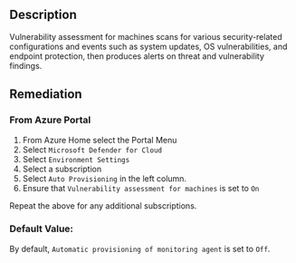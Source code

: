 ## Description

Vulnerability assessment for machines scans for various security-related configurations and events such as system updates, OS vulnerabilities, and endpoint protection, then produces alerts on threat and vulnerability findings.

## Remediation

### From Azure Portal

  1. From Azure Home select the Portal Menu
  2. Select `Microsoft Defender for Cloud`
  3. Select `Environment Settings`
  4. Select a subscription
  5. Select `Auto Provisioning` in the left column.
  6. Ensure that `Vulnerability assessment for machines` is set to `On`

Repeat the above for any additional subscriptions.

### Default Value:

By default, `Automatic provisioning of monitoring agent` is set to `Off`.